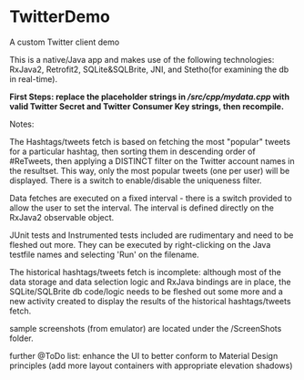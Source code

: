 # TwitterDemo

A custom Twitter client demo


This is a native/Java app and makes use of the following technologies: RxJava2, Retrofit2, SQLite&SQLBrite, JNI, and Stetho(for examining the db in real-time).

**First Steps: replace the placeholder strings in _/src/cpp/mydata.cpp_ with valid Twitter Secret and Twitter Consumer Key strings, then recompile.**

Notes:

The Hashtags/tweets fetch is based on fetching the most "popular" tweets for a particular hashtag, then sorting them in descending order of #ReTweets, then applying a DISTINCT filter on the Twitter account names in the resultset. This way, only the most popular tweets (one per user) will be displayed. There is a switch to enable/disable the uniqueness filter.

Data fetches are executed on a fixed interval - there is a switch provided to allow the user to set the interval. The interval is defined directly on the RxJava2 observable object.

JUnit tests and Instrumented tests included are rudimentary and need to be fleshed out more. They can be executed by right-clicking on the Java testfile names and selecting 'Run' on the filename.

The historical hashtags/tweets fetch is incomplete: although most of the data storage and data selection logic and RxJava bindings are in place, the SQLite/SQLBrite db code/logic needs to be fleshed out some more and a new activity created to display the results of the historical hashtags/tweets fetch.

sample screenshots (from emulator) are located under the /ScreenShots folder.

further @ToDo list: enhance the UI to better conform to Material Design principles (add more layout containers with appropriate elevation shadows)
